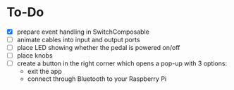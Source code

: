 # To-Do

- [X] prepare event handling in SwitchComposable
- [ ] animate cables into input and output ports
- [ ] place LED showing whether the pedal is powered on/off
- [ ] place knobs
- [ ] create a button in the right corner which opens a pop-up with 3 options:
	- exit the app
	- connect through Bluetooth to your Raspberry Pi

